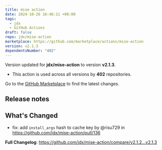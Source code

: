 ```yaml
---
title: mise action
date: 2024-10-26 16:46:11 +00:00
tags:
  - jdx
  - GitHub Actions
draft: false
repo: jdx/mise-action
marketplace: https://github.com/marketplace/actions/mise-action
version: v2.1.3
dependentsNumber: "402"
---
```



Version updated for **jdx/mise-action** to version **v2.1.3**.
- This action is used across all versions by **402** repositories.

Go to the [GitHub Marketplace](https://github.com/marketplace/actions/mise-action) to find the latest changes.

## Release notes

## What's Changed
* fix: add `install_args` hash to cache key by @risu729 in https://github.com/jdx/mise-action/pull/136


**Full Changelog**: https://github.com/jdx/mise-action/compare/v2.1.2...v2.1.3
